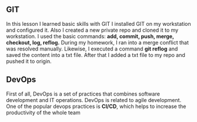 ## GIT
In this lesson I learned basic skills with GIT
I installed GIT on my workstation and configured it. 
Also I created a new private repo and cloned it to my workstation.
I used the basic commands: **add, commit, push, merge, checkout, log, reflog.**
During my homework, I ran into a merge conflict that was resolved manually. 
Likewise, I executed a command **git reflog** and saved the content into a txt file. After that I added a txt file to my repo and pushed it to origin.

## DevOps
First of all, DevOps is a set of practices that combines software development and IT operations. DevOps is related to agile development. One of the popular devops practices is **CI/CD**, which helps to increase the productivity of the whole team 